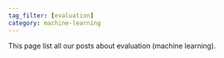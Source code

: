 ```yaml
---
tag_filter: [evaluation]
category: machine-learning
---
```


This page list all our posts about evaluation (machine learning).
